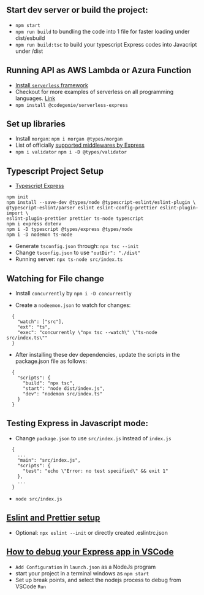 ## Start dev server or build the project:

- `npm start`
- `npm run build` to bundling the code into 1 file for faster loading under dist/esbuild
- `npm run build:tsc` to build your typescript Express codes into Javacript under /dist

## Running API as AWS Lambda or Azura Function

- [Install `serverless` framework](https://www.npmjs.com/package/@codegenie/serverless-express)
- Checkout for more examples of serverless on all programming languages. [Link](https://github.com/serverless/examples)
- `npm install @codegenie/serverless-express`

## Set up libraries

- Install `morgan`: `npm i morgan @types/morgan`
- List of officially [supported middlewares by Express](https://github.com/senchalabs/connect#middleware)
- `npm i validator` `npm i -D @types/validator`

## Typescript Project Setup

- [Typescript Express](https://blog.logrocket.com/how-to-set-up-node-typescript-express/)

```
npm init
npm install --save-dev @types/node @typescript-eslint/eslint-plugin \
@typescript-eslint/parser eslint eslint-config-prettier eslint-plugin-import \
eslint-plugin-prettier prettier ts-node typescript
npm i express dotenv
npm i -D typescript @types/express @types/node
npm i -D nodemon ts-node
```

- Generate `tsconfig.json` through: `npx tsc --init`
- Change `tsconfig.json` to use `"outDir": "./dist"`
- Running server: `npx ts-node src/index.ts`

## Watching for File change

- Install `concurrently` by `npm i -D concurrently`

- Create a `nodeemon.json` to watch for changes:

```
  {
    "watch": ["src"],
    "ext": "ts",
    "exec": "concurrently \"npx tsc --watch\" \"ts-node src/index.ts\""
  }
```

- After installing these dev dependencies, update the scripts in the package.json file as follows:

```
  {
    "scripts": {
      "build": "npx tsc",
      "start": "node dist/index.js",
      "dev": "nodemon src/index.ts"
    }
  }
```

## Testing Express in Javascript mode:

- Change `package.json` to use `src/index.js` instead of `index.js`

```
  {
    ...
    "main": "src/index.js",
    "scripts": {
      "test": "echo \"Error: no test specified\" && exit 1"
    },
    ...
  }
```

- `node src/index.js`

## [Eslint and Prettier setup](https://mobisoftinfotech.com/resources/blog/set-up-node-and-express-js-project-from-scratch-with-typescript-eslint-and-prettier/)

- Optional: `npx eslint --init` or directly created .eslintrc.json

## [How to debug your Express app in VSCode](https://brianjenney.medium.com/how-to-debug-your-node-express-app-using-vs-code-6efb40180ba4)

- `Add Configuration` in `launch.json` as a NodeJs program
- start your project in a terminal windows as `npm start`
- Set up break points, and select the nodejs process to debug from VSCode `Run`
